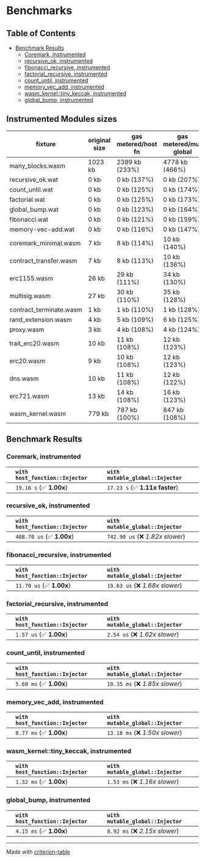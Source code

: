 # Benchmarks

## Table of Contents

- [Benchmark Results](#benchmark-results)
    - [Coremark, instrumented](#coremark,-instrumented)
    - [recursive_ok, instrumented](#recursive_ok,-instrumented)
    - [fibonacci_recursive, instrumented](#fibonacci_recursive,-instrumented)
    - [factorial_recursive, instrumented](#factorial_recursive,-instrumented)
    - [count_until, instrumented](#count_until,-instrumented)
    - [memory_vec_add, instrumented](#memory_vec_add,-instrumented)
    - [wasm_kernel::tiny_keccak, instrumented](#wasm_kernel::tiny_keccak,-instrumented)
    - [global_bump, instrumented](#global_bump,-instrumented)

## Instrumented Modules sizes

| fixture                      |  original size   | gas metered/host fn | gas metered/mut global | size diff |
|------------------------------|------------------|---------------------|------------------------|-----------|
| many_blocks.wasm             |          1023 kb |      2389 kb (233%) |         4778 kb (466%) |      +99% |
| recursive_ok.wat             |             0 kb |         0 kb (137%) |            0 kb (207%) |      +50% |
| count_until.wat              |             0 kb |         0 kb (125%) |            0 kb (174%) |      +38% |
| factorial.wat                |             0 kb |         0 kb (125%) |            0 kb (173%) |      +38% |
| global_bump.wat              |             0 kb |         0 kb (123%) |            0 kb (164%) |      +33% |
| fibonacci.wat                |             0 kb |         0 kb (121%) |            0 kb (159%) |      +31% |
| memory-vec-add.wat           |             0 kb |         0 kb (116%) |            0 kb (147%) |      +26% |
| coremark_minimal.wasm        |             7 kb |         8 kb (114%) |           10 kb (140%) |      +22% |
| contract_transfer.wasm       |             7 kb |         8 kb (113%) |           10 kb (136%) |      +20% |
| erc1155.wasm                 |            26 kb |        29 kb (111%) |           34 kb (130%) |      +17% |
| multisig.wasm                |            27 kb |        30 kb (110%) |           35 kb (128%) |      +16% |
| contract_terminate.wasm      |             1 kb |         1 kb (110%) |            1 kb (128%) |      +16% |
| rand_extension.wasm          |             4 kb |         5 kb (109%) |            6 kb (125%) |      +14% |
| proxy.wasm                   |             3 kb |         4 kb (108%) |            4 kb (124%) |      +14% |
| trait_erc20.wasm             |            10 kb |        11 kb (108%) |           12 kb (123%) |      +13% |
| erc20.wasm                   |             9 kb |        10 kb (108%) |           12 kb (123%) |      +13% |
| dns.wasm                     |            10 kb |        11 kb (108%) |           12 kb (122%) |      +13% |
| erc721.wasm                  |            13 kb |        14 kb (108%) |           16 kb (123%) |      +13% |
| wasm_kernel.wasm             |           779 kb |       787 kb (100%) |          847 kb (108%) |       +7% |


## Benchmark Results

### Coremark, instrumented

|        | `with host_function::Injector`          | `with mutable_global::Injector`           |
|:-------|:----------------------------------------|:----------------------------------------- |
|        | `19.16 s` (✅ **1.00x**)                 | `17.23 s` (✅ **1.11x faster**)            |

### recursive_ok, instrumented

|        | `with host_function::Injector`          | `with mutable_global::Injector`           |
|:-------|:----------------------------------------|:----------------------------------------- |
|        | `408.70 us` (✅ **1.00x**)               | `742.90 us` (❌ *1.82x slower*)            |

### fibonacci_recursive, instrumented

|        | `with host_function::Injector`          | `with mutable_global::Injector`           |
|:-------|:----------------------------------------|:----------------------------------------- |
|        | `11.70 us` (✅ **1.00x**)                | `19.63 us` (❌ *1.68x slower*)             |

### factorial_recursive, instrumented

|        | `with host_function::Injector`          | `with mutable_global::Injector`           |
|:-------|:----------------------------------------|:----------------------------------------- |
|        | `1.57 us` (✅ **1.00x**)                 | `2.54 us` (❌ *1.62x slower*)              |

### count_until, instrumented

|        | `with host_function::Injector`          | `with mutable_global::Injector`           |
|:-------|:----------------------------------------|:----------------------------------------- |
|        | `5.60 ms` (✅ **1.00x**)                 | `10.35 ms` (❌ *1.85x slower*)             |

### memory_vec_add, instrumented

|        | `with host_function::Injector`          | `with mutable_global::Injector`           |
|:-------|:----------------------------------------|:----------------------------------------- |
|        | `8.77 ms` (✅ **1.00x**)                 | `13.18 ms` (❌ *1.50x slower*)             |

### wasm_kernel::tiny_keccak, instrumented

|        | `with host_function::Injector`          | `with mutable_global::Injector`           |
|:-------|:----------------------------------------|:----------------------------------------- |
|        | `1.32 ms` (✅ **1.00x**)                 | `1.53 ms` (❌ *1.16x slower*)              |

### global_bump, instrumented

|        | `with host_function::Injector`          | `with mutable_global::Injector`           |
|:-------|:----------------------------------------|:----------------------------------------- |
|        | `4.15 ms` (✅ **1.00x**)                 | `8.92 ms` (❌ *2.15x slower*)              |

---
Made with [criterion-table](https://github.com/nu11ptr/criterion-table)

